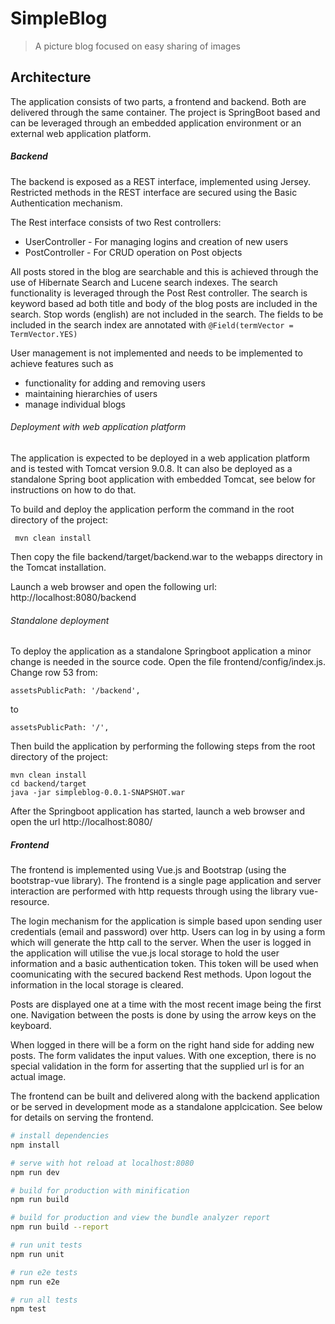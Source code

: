 # SimpleBlog

> A picture blog focused on easy sharing of images

## Architecture

 The application consists of two parts, a frontend and backend. Both
 are delivered through the same container. The project is SpringBoot
 based and can be leveraged through an embedded application environment
 or an external web application platform.
 
 ##### Backend
 
 The backend is exposed as a REST interface, implemented using Jersey. 
 Restricted methods in the REST interface are secured
 using the Basic Authentication mechanism.
 
 The Rest interface consists of two Rest controllers:
 - UserController - For managing logins and creation of new users
 - PostController - For CRUD operation on Post objects 
 
 All posts stored in the blog are searchable and this is achieved
 through the use of Hibernate Search and Lucene search indexes. The
 search functionality is leveraged through the Post Rest controller. The
 search is keyword based ad both title and body of the blog posts are
 included in the search. Stop words (english) are not included in the
 search. The fields to be included in the search index are annotated with
 `@Field(termVector = TermVector.YES)`
 
 User management is not implemented and needs to be implemented to 
 achieve features such as
 - functionality for adding and removing users
 - maintaining hierarchies of users
 - manage individual blogs
 
 ###### Deployment with web application platform
 
 The application is expected to be deployed in a web application platform and is tested with
 Tomcat version 9.0.8. It can also be deployed as a standalone Spring boot application with
 embedded Tomcat, see below for instructions on how to do that.
 
 To build and deploy the application perform the command in the root directory of 
 the project:
 
 ```
  mvn clean install
   ```
 
 Then copy the file backend/target/backend.war to the webapps directory in the Tomcat installation.
 
 Launch a web browser and open the following url: http://localhost:8080/backend
 
 
 ###### Standalone deployment
 
 To deploy the application as a standalone Springboot application a minor change is needed in the
 source code. Open the file frontend/config/index.js. Change row 53 from:
  
```
assetsPublicPath: '/backend',
```

to
  
```
assetsPublicPath: '/',
```

Then build the application by performing the following steps from the root directory of the
project:
 
 ```
 mvn clean install
 cd backend/target
 java -jar simpleblog-0.0.1-SNAPSHOT.war
  ```
 After the Springboot application has started, launch a web browser and open the 
 url http://localhost:8080/
 
 
 ##### Frontend
 
 The frontend is implemented using Vue.js and Bootstrap (using the 
 bootstrap-vue library). The frontend is a single page application
 and server interaction are performed with http requests through
 using the library vue-resource.
 
 The login mechanism for the application is simple based upon sending
 user credentials (email and password) over http. Users can log in by
 using a form which will generate the http call to the server. When
 the user is logged in the application will utilise the vue.js local 
 storage to hold the user information and a basic authentication token. 
 This token will be used when coomunicating with the secured backend 
 Rest methods. Upon logout the information in the local storage is
 cleared.
 
 Posts are displayed one at a time with the most recent image being
 the first one. Navigation between the posts is done by using the
 arrow keys on the keyboard.
 
 When logged in there will be a form on the right hand side for 
 adding new posts. The form validates the input values. With one
 exception, there is no special validation in the form for asserting 
 that the supplied url is for an actual image. 
 
 The frontend can be built and delivered along with the backend application
 or be served in development mode as a standalone applcication. See
 below for details on serving the frontend.
 
 ``` bash
 # install dependencies
 npm install
 
 # serve with hot reload at localhost:8080
 npm run dev
 
 # build for production with minification
 npm run build
 
 # build for production and view the bundle analyzer report
 npm run build --report
 
 # run unit tests
 npm run unit
 
 # run e2e tests
 npm run e2e
 
 # run all tests
 npm test
 ```
